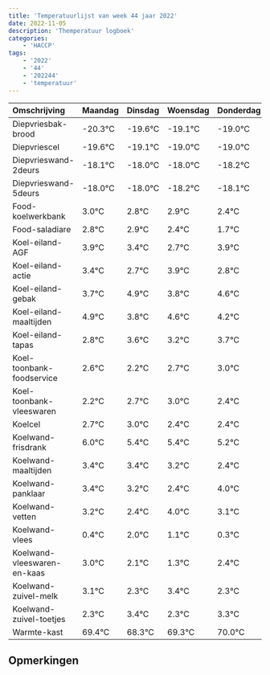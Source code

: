 ```yaml
---
title: 'Temperatuurlijst van week 44 jaar 2022'
date: 2022-11-05
description: 'Themperatuur logboek'
categories:
    - 'HACCP'
tags:
    - '2022'
    - '44'
    - '202244'
    - 'temperatuur'
---
```

|Omschrijving|Maandag|Dinsdag|Woensdag|Donderdag|Vrijdag|Zaterdag|Zondag|
|:---|:---|:---|:---|:---|:---|:---|:---|
|Diepvriesbak-brood|-20.3°C|-19.6°C|-19.1°C|-19.0°C|-19.0°C|-19.2°C| |
|Diepvriescel|-19.6°C|-19.1°C|-19.0°C|-19.0°C|-19.2°C|-19.1°C| |
|Diepvrieswand-2deurs|-18.1°C|-18.0°C|-18.0°C|-18.2°C|-18.1°C|-18.6°C| |
|Diepvrieswand-5deurs|-18.0°C|-18.0°C|-18.2°C|-18.1°C|-18.6°C|-19.3°C| |
|Food-koelwerkbank|3.0°C|2.8°C|2.9°C|2.4°C|1.7°C|2.9°C| |
|Food-saladiare|2.8°C|2.9°C|2.4°C|1.7°C|2.9°C|1.8°C| |
|Koel-eiland-AGF|3.9°C|3.4°C|2.7°C|3.9°C|2.8°C|3.6°C| |
|Koel-eiland-actie|3.4°C|2.7°C|3.9°C|2.8°C|3.6°C|3.2°C| |
|Koel-eiland-gebak|3.7°C|4.9°C|3.8°C|4.6°C|4.2°C|4.7°C| |
|Koel-eiland-maaltijden|4.9°C|3.8°C|4.6°C|4.2°C|4.7°C|5.0°C| |
|Koel-eiland-tapas|2.8°C|3.6°C|3.2°C|3.7°C|4.0°C|3.4°C| |
|Koel-toonbank-foodservice|2.6°C|2.2°C|2.7°C|3.0°C|2.4°C|2.4°C| |
|Koel-toonbank-vleeswaren|2.2°C|2.7°C|3.0°C|2.4°C|2.4°C|2.2°C| |
|Koelcel|2.7°C|3.0°C|2.4°C|2.4°C|2.2°C|1.4°C| |
|Koelwand-frisdrank|6.0°C|5.4°C|5.4°C|5.2°C|4.4°C|6.0°C| |
|Koelwand-maaltijden|3.4°C|3.4°C|3.2°C|2.4°C|4.0°C|3.1°C| |
|Koelwand-panklaar|3.4°C|3.2°C|2.4°C|4.0°C|3.1°C|2.3°C| |
|Koelwand-vetten|3.2°C|2.4°C|4.0°C|3.1°C|2.3°C|3.4°C| |
|Koelwand-vlees|0.4°C|2.0°C|1.1°C|0.3°C|1.4°C|0.3°C| |
|Koelwand-vleeswaren-en-kaas|3.0°C|2.1°C|1.3°C|2.4°C|1.3°C|2.3°C| |
|Koelwand-zuivel-melk|3.1°C|2.3°C|3.4°C|2.3°C|3.3°C|4.0°C| |
|Koelwand-zuivel-toetjes|2.3°C|3.4°C|2.3°C|3.3°C|4.0°C|2.8°C| |
|Warmte-kast|69.4°C|68.3°C|69.3°C|70.0°C|68.8°C|69.2°C| |

## Opmerkingen


